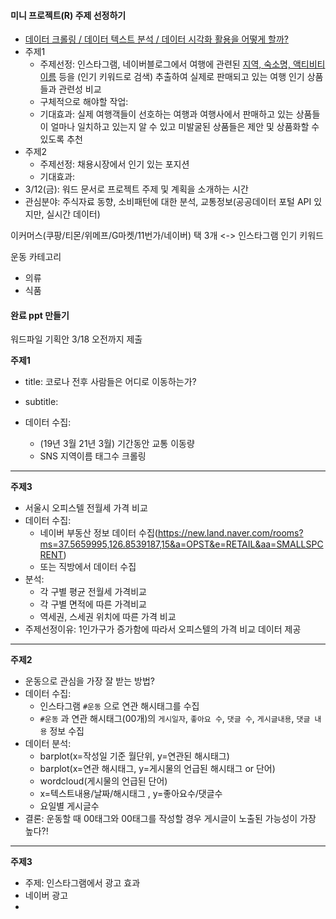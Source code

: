 #### 미니 프로젝트(R) 주제 선정하기

- <u>데이터 크롤링 / 데이터 텍스트 분석 / 데이터 시각화 활용을 어떻게 할까?</u>
- 주제1
  - 주제선정: 인스타그램, 네이버블로그에서 여행에 관련된 <u>지역, 숙소명, 액티비티 이름</u> 등을 (인기 키워드로 검색) 추출하여 실제로 판매되고 있는 여행 인기 상품들과 관련성 비교
  - 구체적으로 해야할 작업:
  - 기대효과: 실제 여행객들이 선호하는 여행과 여행사에서 판매하고 있는 상품들이 얼마나 일치하고 있는지 알 수 있고 미발굴된 상품들은 제안 및 상품화할 수 있도록 추천
- 주제2
  - 주제선정: 채용시장에서 인기 있는 포지션
  - 기대효과: 
- 3/12(금): 워드 문서로 프로젝트 주제 및 계획을 소개하는 시간
- 관심분야: 주식자료 동향, 소비패턴에 대한 분석, 교통정보(공공데이터 포털 API 있지만, 실시간 데이터)

이커머스(쿠팡/티몬/위메프/G마켓/11번가/네이버) 택 3개 <-> 인스타그램 인기 키워드

운동 카테고리

- 의류
- 식품



#### 완료 ppt 만들기

워드파일 기획안 3/18 오전까지 제출



**주제1**

- title: 코로나 전후 사람들은 어디로 이동하는가?

- subtitle: 

- 데이터 수집: 
  - (19년 3월 21년 3월) 기간동안 교통 이동량
  - SNS 지역이름 태그수 크롤링

___

**주제3**

- 서울시 오피스텔 전월세 가격 비교
- 데이터 수집:
  - 네이버 부동산 정보 데이터 수집(https://new.land.naver.com/rooms?ms=37.5659995,126.8539187,15&a=OPST&e=RETAIL&aa=SMALLSPCRENT)
  - 또는 직방에서 데이터 수집
- 분석: 
  - 각 구별 평균 전월세 가격비교
  - 각 구별 면적에 따른 가격비교
  - 역세권, 스세권 위치에 따른 가격 비교
- 주제선정이유: 1인가구가 증가함에 따라서 오피스텔의 가격 비교 데이터 제공

___

**주제2**

- 운동으로 관심을 가장 잘 받는 방법?
- 데이터 수집: 
  - 인스타그램 `#운동` 으로 연관 해시태그를 수집
  - `#운동` 과 연관 해시태그(00개)의 `게시일자`, `좋아요 수`, `댓글 수`, `게시글내용`, `댓글 내용` 정보 수집
- 데이터 분석: 
  - barplot(x=작성일 기준 월단위, y=연관된 해시태그)
  - barplot(x=연관 해시태그, y=게시물의 언급된 해시태그 or 단어)
  - wordcloud(게시물의 언급된 단어)
  - x=텍스트내용/날짜/해시태그 , y=좋아요수/댓글수
  - 요일별 게시글수
- 결론: 운동할 때 00태그와 00태그를 작성할 경우 게시글이 노출된 가능성이 가장 높다?!

___

**주제3**

- 주제: 인스타그램에서 광고 효과
- 네이버 광고
- 







